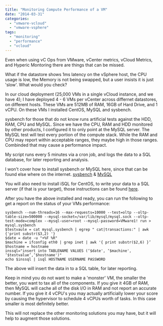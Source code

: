```yaml
---
title: "Monitoring Compute Performance of a VM"
date: "2014-03-31"
categories: 
  - "vmware-vcloud"
  - "vmware-vsphere"
tags: 
  - "monitoring"
  - "performance"
  - "vcloud"
---
```


Even when using vC Ops from VMware, vCenter metrics, vCloud Metrics, and Hyperic Montoring there are things that can be missed.

What if the datastore shows 1ms latency on the vSphere host, the CPU usage is low, the Memory is not being swapped, but a user insists it is just 'slow'. What would you check?

In our cloud deployment (25,000 VMs in a single vCloud instance, and we have 4); I have deployed 4 - 6 VMs per vCenter across differnet datastores, on different hosts. These VMs are 512MB of RAM, 16GB of Hard Drive, and 1 vCPU. On these VMs I installed CentOS, MySQL and sysbench.

sysbench for those that do not know runs artificial tests against the HDD, RAM, CPU and MySQL. Since we have the CPU, RAM and HDD monitored by other products, I configured it to only point at the MySQL server. The MySQL test will test every portion of the compute stack. While the RAM and CPU may report within acceptable ranges, they maybe high in those ranges. Combinded that may cause a performance impact.

My script runs every 5 minutes via a cron job, and logs the data to a SQL database, for later reporting and analysis.

I won't cover how to install sysbench or MySQL here, since that can be found else where on the internet. [sysbench](http://www.serveradminblog.com/2010/02/sysbench-on-centos-howto/) & [MySQL](http://dev.antoinesolutions.com/mysql)

You will also need to install iSQL for CentOS, to write your data to a SQL server (if that is your target), those instructions can be found [here](http://wiki.sysconfig.org.uk/display/howto/OBDC+on+CentOS+5.2).

After you have the above installed and ready, you can run the following to get a report on the status of your VMs performance:

```Shell
sysbench --num-threads=16 --max-requests=10000 --test=oltp --oltp-table-size=500000 --mysql-socket=/var/lib/mysql/mysql.sock --oltp-test-mode=complex --mysql-user=root --mysql-password=VMware1! run > mysql.sysbench
$testvaule = cat mysql.sysbench | egrep " cat|transactions:" | awk {'print substr($3,2) '}
$date = date -u "+%F %R"
$machine = ifconfig eth0 | grep inet | awk '{ print substr($2,6) }’
$hostname = hostname
inssql="insert into TABLENAME VALUES (‘$date', ‘$machine', ‘$testvalue’,’$hostname')"
echo $inssql | isql HOSTNAME USERNAME PASSWORD
```

The above will insert the data in to a SQL table, for later reporting.

Keep in mind you do not want to make a 'monster' VM, the smaller the better, you want to tax all of the components. If you give it 4GB of RAM, then MySQL will cache all of the disk I/O in RAM and not report an accurate number. If you give it 4 vCPU's you may actually artificially lower your score by causing the hypervisor to schedule 4 vCPUs worth of tasks. In this case smaller is most definitely better.

This will not replace the other monitoring solutions you may have, but it will help to augment those solutions.
